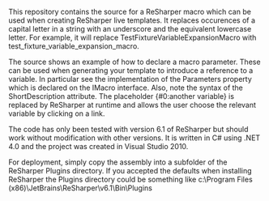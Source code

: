 This repository contains the source for a ReSharper macro which can be used when creating ReSharper live templates.  It replaces occurences of a capital letter in a string with an underscore and the equivalent lowercase letter.  For example, it will replace TestFixtureVariableExpansionMacro with test_fixture_variable_expansion_macro.

The source shows an example of how to declare a macro parameter.  These can be used when generating your template to introduce a reference to a variable. In particular see the implementation of the Parameters property which is declared on the IMacro interface.  Also, note the syntax of the ShortDescription attribute.  The placeholder {#0:another variable} is replaced by ReSharper at runtime and allows the user choose the relevant variable by clicking on a link.

The code has only been tested with version 6.1 of ReSharper but should work without modification with other versions.  It is written in C# using .NET 4.0 and the project was created in Visual Studio 2010.

For deployment, simply copy the assembly into a subfolder of the ReSharper Plugins directory.  If you accepted the defaults when installing ReSharper the Plugins directory could be something like c:\Program Files (x86)\JetBrains\ReSharper\v6.1\Bin\Plugins
